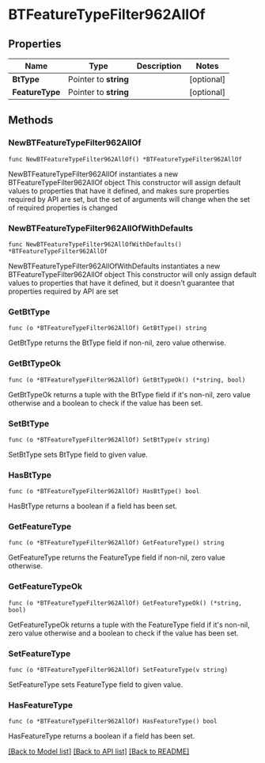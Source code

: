 # BTFeatureTypeFilter962AllOf

## Properties

Name | Type | Description | Notes
------------ | ------------- | ------------- | -------------
**BtType** | Pointer to **string** |  | [optional] 
**FeatureType** | Pointer to **string** |  | [optional] 

## Methods

### NewBTFeatureTypeFilter962AllOf

`func NewBTFeatureTypeFilter962AllOf() *BTFeatureTypeFilter962AllOf`

NewBTFeatureTypeFilter962AllOf instantiates a new BTFeatureTypeFilter962AllOf object
This constructor will assign default values to properties that have it defined,
and makes sure properties required by API are set, but the set of arguments
will change when the set of required properties is changed

### NewBTFeatureTypeFilter962AllOfWithDefaults

`func NewBTFeatureTypeFilter962AllOfWithDefaults() *BTFeatureTypeFilter962AllOf`

NewBTFeatureTypeFilter962AllOfWithDefaults instantiates a new BTFeatureTypeFilter962AllOf object
This constructor will only assign default values to properties that have it defined,
but it doesn't guarantee that properties required by API are set

### GetBtType

`func (o *BTFeatureTypeFilter962AllOf) GetBtType() string`

GetBtType returns the BtType field if non-nil, zero value otherwise.

### GetBtTypeOk

`func (o *BTFeatureTypeFilter962AllOf) GetBtTypeOk() (*string, bool)`

GetBtTypeOk returns a tuple with the BtType field if it's non-nil, zero value otherwise
and a boolean to check if the value has been set.

### SetBtType

`func (o *BTFeatureTypeFilter962AllOf) SetBtType(v string)`

SetBtType sets BtType field to given value.

### HasBtType

`func (o *BTFeatureTypeFilter962AllOf) HasBtType() bool`

HasBtType returns a boolean if a field has been set.

### GetFeatureType

`func (o *BTFeatureTypeFilter962AllOf) GetFeatureType() string`

GetFeatureType returns the FeatureType field if non-nil, zero value otherwise.

### GetFeatureTypeOk

`func (o *BTFeatureTypeFilter962AllOf) GetFeatureTypeOk() (*string, bool)`

GetFeatureTypeOk returns a tuple with the FeatureType field if it's non-nil, zero value otherwise
and a boolean to check if the value has been set.

### SetFeatureType

`func (o *BTFeatureTypeFilter962AllOf) SetFeatureType(v string)`

SetFeatureType sets FeatureType field to given value.

### HasFeatureType

`func (o *BTFeatureTypeFilter962AllOf) HasFeatureType() bool`

HasFeatureType returns a boolean if a field has been set.


[[Back to Model list]](../README.md#documentation-for-models) [[Back to API list]](../README.md#documentation-for-api-endpoints) [[Back to README]](../README.md)


